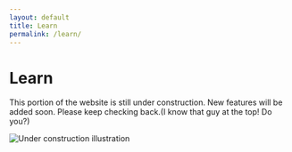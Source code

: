 ```yaml
---
layout: default
title: Learn
permalink: /learn/
---
```


<div class="section-intro">
  <h1>Learn</h1>
  <p>This portion of the website is still under construction. New features will be added soon. Please keep checking back.(I know that guy at the top! Do you?)</p>
  <img src="{{ '/_includes/Under_Construction.png' | relative_url }}" alt="Under construction illustration" loading="lazy">
  
</div>
